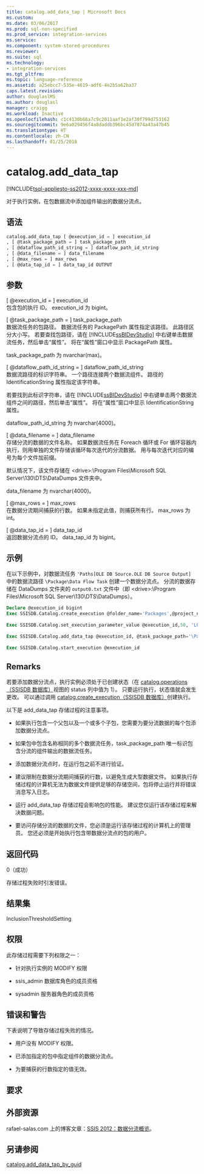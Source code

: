 ```yaml
---
title: catalog.add_data_tap | Microsoft Docs
ms.custom: 
ms.date: 03/06/2017
ms.prod: sql-non-specified
ms.prod_service: integration-services
ms.service: 
ms.component: system-stored-procedures
ms.reviewer: 
ms.suite: sql
ms.technology:
- integration-services
ms.tgt_pltfrm: 
ms.topic: language-reference
ms.assetid: a25ebcc7-535e-4619-adf6-4e2b5a62ba37
caps.latest.revision: 
author: douglaslMS
ms.author: douglasl
manager: craigg
ms.workload: Inactive
ms.openlocfilehash: c1c4130b66a7c9c2011aaf1e2af30f799d753162
ms.sourcegitcommit: 9e6a029456f4a8daddb396bc45d7874a43a47b45
ms.translationtype: HT
ms.contentlocale: zh-CN
ms.lasthandoff: 01/25/2018
---
```

# <a name="catalogadddatatap"></a>catalog.add_data_tap
[!INCLUDE[tsql-appliesto-ss2012-xxxx-xxxx-xxx-md](../../includes/tsql-appliesto-ss2012-xxxx-xxxx-xxx-md.md)]

  对于执行实例，在包数据流中添加组件输出的数据分流点。  
  
## <a name="syntax"></a>语法  
  
```sql  
catalog.add_data_tap [ @execution_id = ] execution_id  
, [ @task_package_path = ] task_package_path  
, [ @dataflow_path_id_string = ] dataflow_path_id_string  
, [ @data_filename = ] data_filename  
, [ @max_rows = ] max_rows  
, [ @data_tap_id = ] data_tap_id OUTPUT  
```  
  
## <a name="arguments"></a>参数  
 [ @execution_id = ] execution_id  
 包含包的执行 ID。 execution_id 为 bigint。  
  
 [ @task_package_path = ] task_package_path  
 数据流任务的包路径。 数据流任务的 PackagePath 属性指定该路径。 此路径区分大小写。 若要查找包路径，请在 [!INCLUDE[ssBIDevStudio](../../includes/ssbidevstudio-md.md)] 中右键单击数据流任务，然后单击“属性”。 将在“属性”窗口中显示 PackagePath 属性。  
  
 task_package_path 为 nvarchar(max)。  
  
 [ @dataflow_path_id_string = ] dataflow_path_id_string  
 数据流路径的标识字符串。 一个路径连接两个数据流组件。 路径的 IdentificationString 属性指定该字符串。  
  
 若要找到此标识字符串，请在 [!INCLUDE[ssBIDevStudio](../../includes/ssbidevstudio-md.md)] 中右键单击两个数据流组件之间的路径，然后单击“属性”。 将在“属性”窗口中显示 IdentificationString 属性。  
  
 dataflow_path_id_string 为 nvarchar(4000)。  
  
 [ @data_filename = ] data_filename  
 存储分流的数据的文件名称。 如果数据流任务在 Foreach 循环或 For 循环容器内执行，则用单独的文件存储该循环每次迭代的分流数据。 用与每次迭代对应的编号为每个文件加前缀。  
  
 默认情况下，该文件存储在 \<drive>:\Program Files\Microsoft SQL Server\130\DTS\DataDumps 文件夹中。  
  
 data_filename 为 nvarchar(4000)。  
  
 [ @max_rows = ] max_rows  
 在数据分流期间捕获的行数。 如果未指定此值，则捕获所有行。 max_rows 为 int。  
  
 [ @data_tap_id = ] data_tap_id  
 返回数据分流点的 ID。 data_tap_id 为 bigint。  
  
## <a name="example"></a>示例  
 在以下示例中，对数据流任务 `'Paths[OLE DB Source.OLE DB Source Output]` 中的数据流路径 `\Package\Data Flow Task` 创建一个数据分流点。 分流的数据存储在 DataDumps 文件夹的 `output0.txt` 文件中（即 \<drive>:\Program Files\Microsoft SQL Server\130\DTS\DataDumps）。  
  
```sql
Declare @execution_id bigint  
Exec SSISDB.Catalog.create_execution @folder_name='Packages',@project_name='SSISPackages', @package_name='Package.dtsx',@reference_id=Null, @use32bitruntime=False, @execution_id=@execution_id OUTPUT  
  
Exec SSISDB.Catalog.set_execution_parameter_value @execution_id,50, 'LOGGING_LEVEL', 0  
  
Exec SSISDB.Catalog.add_data_tap @execution_id, @task_package_path='\Package\Data Flow Task', @dataflow_path_id_string = 'Paths[OLE DB Source.OLE DB Source Output]', @data_filename = 'output0.txt'  
  
Exec SSISDB.Catalog.start_execution @execution_id  
```  
  
## <a name="remarks"></a>Remarks  
 若要添加数据分流点，执行实例必须处于已创建状态（在 [catalog.operations（SSISDB 数据库）](../../integration-services/system-views/catalog-operations-ssisdb-database.md)视图的 status 列中值为 1）。 只要运行执行，状态值就会发生更改。 可以通过调用 [catalog.create_execution（SSISDB 数据库）](../../integration-services/system-stored-procedures/catalog-create-execution-ssisdb-database.md)创建执行。  
  
 以下是 add_data_tap 存储过程的注意事项。  
  
-   如果执行包含一个父包以及一个或多个子包，您需要为要分流数据的每个包添加数据分流点。  
  
-   如果包中包含名称相同的多个数据流任务，task_package_path 唯一标识包含分流的组件输出的数据流任务。  
  
-   添加数据分流点时，在运行包之前不进行验证。  
  
-   建议限制在数据分流期间捕获的行数，以避免生成大型数据文件。 如果执行存储过程的计算机无法为数据文件提供足够的存储空间，包将停止运行并将错误消息写入日志。  
  
-   运行 add_data_tap 存储过程会影响包的性能。 建议您仅运行该存储过程来解决数据问题。  
  
-   要访问存储分流的数据的文件，您必须是运行该存储过程的计算机上的管理员。 您还必须是开始执行包含带数据分流点的包的用户。  
  
## <a name="return-codes"></a>返回代码  
 0（成功）  
  
 存储过程失败时引发错误。  
  
## <a name="result-set"></a>结果集  
 InclusionThresholdSetting  
  
## <a name="permissions"></a>权限  
 此存储过程需要下列权限之一：  
  
-   针对执行实例的 MODIFY 权限  
  
-   ssis_admin 数据库角色的成员资格  
  
-   sysadmin 服务器角色的成员资格  
  
## <a name="errors-and-warnings"></a>错误和警告  
 下表说明了导致存储过程失败的情况。  
  
-   用户没有 MODIFY 权限。  
  
-   已添加指定的包中指定组件的数据分流点。  
  
-   为要捕获的行数指定的值无效。  
  
## <a name="requirements"></a>要求  
  
## <a name="external-resources"></a>外部资源  
 rafael-salas.com 上的博客文章：[SSIS 2012：数据分流概览](http://go.microsoft.com/fwlink/?LinkId=239983)。  
  
## <a name="see-also"></a>另请参阅  
 [catalog.add_data_tap_by_guid](../../integration-services/system-stored-procedures/catalog-add-data-tap-by-guid.md)  
  
  

